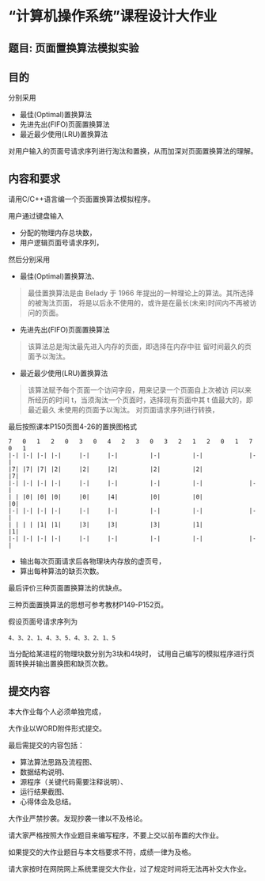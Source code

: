 # “计算机操作系统”课程设计大作业 
 
## 题目:   页面置换算法模拟实验

## 目的

分别采用
* 最佳(Optimal)置换算法
* 先进先出(FIFO)页面置换算法
* 最近最少使用(LRU)置换算法

对用户输入的页面号请求序列进行淘汰和置换，从而加深对页面置换算法的理解。

## 内容和要求

请用C/C++语言编一个页面置换算法模拟程序。

用户通过键盘输入
* 分配的物理内存总块数，
* 用户逻辑页面号请求序列，

然后分别采用
* 最佳(Optimal)置换算法、
> 最佳置换算法是由 Belady 于 1966 年提出的一种理论上的算法。其所选择的被淘汰页面， 将是以后永不使用的，或许是在最长(未来)时间内不再被访问的页面。
* 先进先出(FIFO)页面置换算法
> 该算法总是淘汰最先进入内存的页面，即选择在内存中驻 留时间最久的页面予以淘汰。
* 最近最少使用(LRU)置换算法
> 该算法赋予每个页面一个访问字段，用来记录一个页面自上次被访 问以来所经历的时间 t，当须淘汰一个页面时，选择现有页面中其 t 值最大的，即最近最久 未使用的页面予以淘汰。
对页面请求序列进行转换，

最后按照课本P150页图4-26的置换图格式
```
7   0   1   2   0   3   0   4   2   3   0   3   2   1   2   0   1   7   0   1
|-| |-| |-| |-|     |-|     |-|         |-|         |-|             |-| 
|7| |7| |7| |2|     |2|     |2|         |2|         |2|             |7| 
|-| |-| |-| |-|     |-|     |-|         |-|         |-|             |-| 
| | |0| |0| |0|     |0|     |4|         |0|         |0|             |0| 
|-| |-| |-| |-|     |-|     |-|         |-|         |-|             |-| 
| | | | |1| |1|     |3|     |3|         |3|         |1|             |1| 
|-| |-| |-| |-|     |-|     |-|         |-|         |-|             |-| 
```
* 输出每次页面请求后各物理块内存放的虚页号，
* 算出每种算法的缺页次数。

最后评价三种页面置换算法的优缺点。

三种页面置换算法的思想可参考教材P149-P152页。

假设页面号请求序列为
```
4、3、2、1、4、3、5、4、3、2、1、5
```
当分配给某进程的物理块数分别为3块和4块时，
试用自己编写的模拟程序进行页面转换并输出置换图和缺页次数。

## 提交内容

本大作业每个人必须单独完成，

大作业以WORD附件形式提交。

最后需提交的内容包括：
* 算法算法思路及流程图、
* 数据结构说明、
* 源程序（关键代码需要注释说明）、
* 运行结果截图、
* 心得体会及总结。

大作业严禁抄袭。发现抄袭一律以不及格论。

请大家严格按照大作业题目来编写程序，不要上交以前布置的大作业。

如果提交的大作业题目与本文档要求不符，成绩一律为及格。

请大家按时在网院网上系统里提交大作业，过了规定时间将无法再补交大作业。